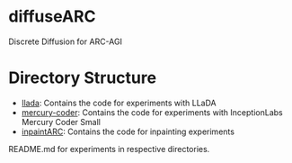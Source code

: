 # diffuseARC
Discrete Diffusion for ARC-AGI

# Directory Structure
- [llada](llada): Contains the code for experiments with LLaDA
- [mercury-coder](mercury-coder): Contains the code for experiments with InceptionLabs Mercury Coder Small
- [inpaintARC](inpaintARC): Contains the code for inpainting experiments

README.md for experiments in respective directories.
